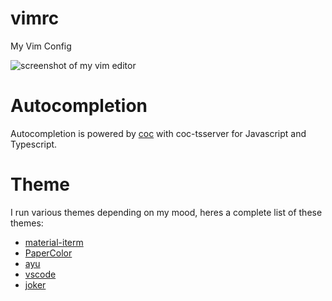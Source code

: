 # vimrc
My Vim Config

![screenshot of my vim editor](https://i.ibb.co/YQ1NsRX/vim.png)

# Autocompletion
Autocompletion is powered by [coc](https://github.com/neoclide/coc.nvim) with coc-tsserver for Javascript and Typescript.

# Theme
I run various themes depending on my mood, heres a complete list of these themes:

- [material-iterm](https://github.com/stoeffel/material-iterm)
- [PaperColor](https://github.com/NLKNguyen/papercolor-theme)
- [ayu](https://github.com/ayu-theme/ayu-vim)
- [vscode](https://github.com/dunstontc/vim-vscode-theme)
- [joker](https://github.com/sff1019/vim-joker)

